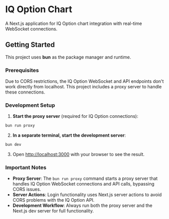 # IQ Option Chart

A Next.js application for IQ Option chart integration with real-time WebSocket connections.

## Getting Started

This project uses **bun** as the package manager and runtime.

### Prerequisites

Due to CORS restrictions, the IQ Option WebSocket and API endpoints don't work directly from localhost. This project includes a proxy server to handle these connections.

### Development Setup

1. **Start the proxy server** (required for IQ Option connections):

```bash
bun run proxy
```

2. **In a separate terminal, start the development server**:

```bash
bun dev
```

3. Open [http://localhost:3000](http://localhost:3000) with your browser to see the result.

### Important Notes

- **Proxy Server**: The `bun run proxy` command starts a proxy server that handles IQ Option WebSocket connections and API calls, bypassing CORS issues.
- **Server Actions**: Login functionality uses Next.js server actions to avoid CORS problems with the IQ Option API.
- **Development Workflow**: Always run both the proxy server and the Next.js dev server for full functionality.
